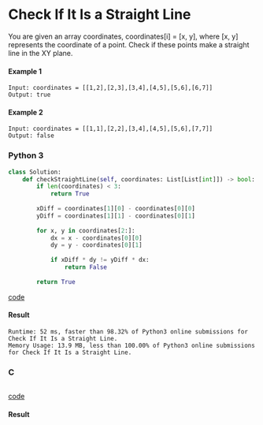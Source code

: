 # Check If It Is a Straight Line
You are given an array coordinates, coordinates[i] = [x, y], where [x, y] represents the coordinate of a point. Check if these points make a straight line in the XY plane.

#### Example 1
```
Input: coordinates = [[1,2],[2,3],[3,4],[4,5],[5,6],[6,7]]
Output: true
```

#### Example 2
```
Input: coordinates = [[1,1],[2,2],[3,4],[4,5],[5,6],[7,7]]
Output: false
```

### Python 3
```python
class Solution:
    def checkStraightLine(self, coordinates: List[List[int]]) -> bool:
        if len(coordinates) < 3:
            return True
        
        xDiff = coordinates[1][0] - coordinates[0][0]
        yDiff = coordinates[1][1] - coordinates[0][1]
        
        for x, y in coordinates[2:]:
            dx = x - coordinates[0][0]
            dy = y - coordinates[0][1]
            
            if xDiff * dy != yDiff * dx:
                return False
        
        return True
```
[code](Python%203/1232.py)

#### Result
```
Runtime: 52 ms, faster than 98.32% of Python3 online submissions for Check If It Is a Straight Line.
Memory Usage: 13.9 MB, less than 100.00% of Python3 online submissions for Check If It Is a Straight Line.
```

### C
```C

```
[code](C/1232.c)

#### Result
```

```
